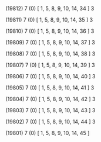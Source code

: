 (19812) 7 (0) [ 1, 5, 8, 9, 10, 14, 34 ] 3 


(19811) 7 (0) [ 1, 5, 8, 9, 10, 14, 35 ] 3 


(19810) 7 (0) [ 1, 5, 8, 9, 10, 14, 36 ] 3 


(19809) 7 (0) [ 1, 5, 8, 9, 10, 14, 37 ] 3 


(19808) 7 (0) [ 1, 5, 8, 9, 10, 14, 38 ] 3 


(19807) 7 (0) [ 1, 5, 8, 9, 10, 14, 39 ] 3 


(19806) 7 (0) [ 1, 5, 8, 9, 10, 14, 40 ] 3 


(19805) 7 (0) [ 1, 5, 8, 9, 10, 14, 41 ] 3 


(19804) 7 (0) [ 1, 5, 8, 9, 10, 14, 42 ] 3 


(19803) 7 (0) [ 1, 5, 8, 9, 10, 14, 43 ] 3 


(19802) 7 (0) [ 1, 5, 8, 9, 10, 14, 44 ] 3 


(19801) 7 (0) [ 1, 5, 8, 9, 10, 14, 45 ]  

